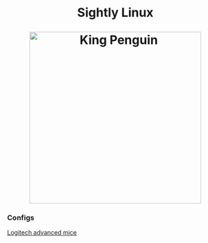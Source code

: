 <h1 align="center">
  <p>Sightly Linux</p>
  <img src="https://wallpaperaccess.com/full/1238842.jpg" alt="King Penguin" width="400">
</h1>


### Configs
<a href="https://github.com/ExposedCat/sightly-linux/blob/main/logitech-advanced-mice.md">Logitech advanced mice</a>
